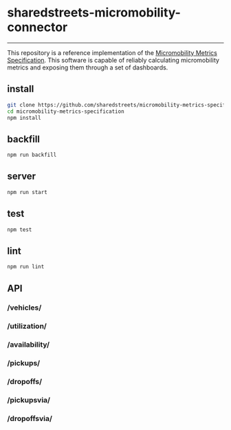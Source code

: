 # sharedstreets-micromobility-connector
---

This repository is a reference implementation of the [Micromobility Metrics Specification](https://github.com/sharedstreets/micromobility-metrics-specification). This software is capable of reliably calculating micromobility metrics and exposing them through a set of dashboards.

## install

```sh
git clone https://github.com/sharedstreets/micromobility-metrics-specification.git
cd micromobility-metrics-specification
npm install
```

## backfill

```sh
npm run backfill
```

## server

```sh
npm run start
```

## test

```sh
npm test
```

## lint

```sh
npm run lint
```

## API

### /vehicles/

### /utilization/

### /availability/

### /pickups/

### /dropoffs/

### /pickupsvia/

### /dropoffsvia/
